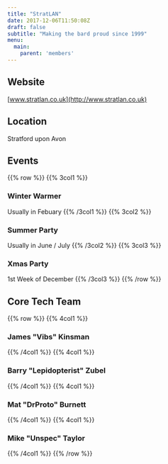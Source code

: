 ```yaml
---
title: "StratLAN"
date: 2017-12-06T11:50:08Z
draft: false
subtitle: "Making the bard proud since 1999"
menu:
  main:
    parent: 'members'
---
```

## Website
[www.stratlan.co.uk](http://www.stratlan.co.uk)
## Location
Stratford upon Avon
## Events
{{% row %}}
{{% 3col1 %}}
### Winter Warmer
Usually in Febuary
{{% /3col1 %}}
{{% 3col2 %}}
### Summer Party
Usually in June / July
{{% /3col2 %}}
{{% 3col3 %}}
### Xmas Party
1st Week of December
{{% /3col3 %}}
{{% /row %}}

## Core Tech Team
{{% row %}}
{{% 4col1 %}}
### James "Vibs" Kinsman
{{% /4col1 %}}
{{% 4col1 %}}
### Barry "Lepidopterist" Zubel
{{% /4col1 %}}
{{% 4col1 %}}
### Mat "DrProto" Burnett
{{% /4col1 %}}
{{% 4col1 %}}
### Mike "Unspec" Taylor
{{% /4col1 %}}
{{% /row %}}
